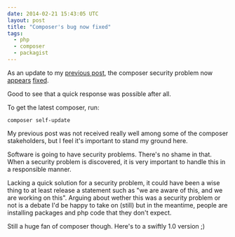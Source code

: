 ```yaml
---
date: 2014-02-21 15:43:05 UTC
layout: post
title: "Composer's bug now fixed"
tags:
  - php
  - composer
  - packagist
---
```


As an update to my [previous post][1], the composer security problem now
[appears][2] [fixed][2].

Good to see that a quick response was possible after all.

To get the latest composer, run:

    composer self-update

My previous post was not received really well among some of the composer
stakeholders, but I feel it's important to stand my ground here.

Software is going to have security problems. There's no shame in that. When a
security problem is discovered, it is very important to handle this in a
responsible manner.

Lacking a quick solution for a security problem, it could have been a wise
thing to at least release a statement such as "we are aware of this, and we
are working on this". Arguing about wether this was a security problem or not
is a debate I'd be happy to take on (still) but in the meantime, people are
installing packages and php code that they don't expect.

Still a huge fan of composer though. Here's to a swiftly 1.0 version ;)

[1]: http://evertpot.com/composer-is-wide-open/
[2]: https://github.com/composer/composer/issues/2690
[3]: https://github.com/composer/composer/pull/2733
